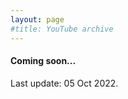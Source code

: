 ```yaml
---
layout: page
#title: YouTube archive
---
```


#### Coming soon...

<p class="last-edit">Last update: 05 Oct 2022.</p>
